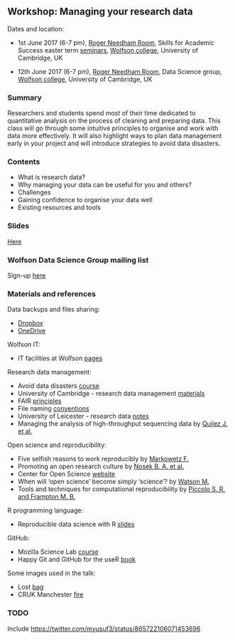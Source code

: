 
## Workshop: Managing your research data

Dates and location:

- 1st June 2017 (6-7 pm), [Roger Needham Room](http://www.wolfson.cam.ac.uk/tour/chancellorscentre), Skills for Academic Success easter term [seminars](http://www.wolfson.cam.ac.uk/study-skills), [Wolfson college](https://goo.gl/maps/aR6a5FWrLoR2), University of Cambridge, UK

- 12th June 2017 (6-7 pm), [Roger Needham Room](http://www.wolfson.cam.ac.uk/tour/chancellorscentre), Data Science group, [Wolfson college](https://goo.gl/maps/aR6a5FWrLoR2), University of Cambridge, UK


### Summary

Researchers and students spend most of their time dedicated to quantitative analysis on the process of cleaning and preparing data. This class will go through some intuitive principles to organise and work with data more effectively. It will also highlight ways to plan data management early in your project and will introduce strategies to avoid data disasters.


### Contents

- What is research data?
- Why managing your data can be useful for you and others?
- Challenges
- Gaining confidence to organise your data well
- Existing resources and tools


### Slides

[Here](slides.pdf)


### Wolfson Data Science Group mailing list

Sign-up [here](https://lists.cam.ac.uk/mailman/listinfo/wolfson-data)


### Materials and references

Data backups and files sharing:

- [Dropbox](http://www.uis.cam.ac.uk/initiatives/storage-strategy/dropbox-business)
- [OneDrive](http://www.uis.cam.ac.uk/initiatives/ees/onedrive)

Wolfson IT:

- IT facilities at Wolfson [pages](http://www.wolfson.cam.ac.uk/Computers)

Research data management:

- Avoid data disasters [course](http://bioinformatics-core-shared-training.github.io//avoid-data-disaster/)
- University of Cambridge - research data management [materials](http://www.data.cam.ac.uk/)
- FAIR [principles](https://www.nature.com/articles/sdata201618)
- File naming [conventions](http://www.data.cam.ac.uk/files/gdl_tilsdocnaming_v1_20090612.pdf)
- University of Leicester - research data [notes](http://www2.le.ac.uk/services/research-data/rdm/what-is-rdm/research-data)
- Managing the analysis of high-throughput sequencing data by [Quilez J. et al.](http://biorxiv.org/content/early/2017/05/10/136358)

Open science and reproducibility:

- Five selfish reasons to work reproducibly by [Markowetz F.](https://genomebiology.biomedcentral.com/articles/10.1186/s13059-015-0850-7)
- Promoting an open research culture by [Nosek B. A. et al.](http://science.sciencemag.org/content/348/6242/1422)
- Center for Open Science [website](https://cos.io/)
- When will ‘open science’ become simply ‘science’? by [Watson M.](https://genomebiology.biomedcentral.com/articles/10.1186/s13059-015-0669-2)
- Tools and techniques for computational reproducibility by [Piccolo S. R. and Frampton M. B.](https://gigascience.biomedcentral.com/articles/10.1186/s13742-016-0135-4)

R programming language:

- Reproducible data science with R [slides](https://www.slideshare.net/RevolutionAnalytics/reproducible-data-science-with-r)

GitHub:

- Mozilla Science Lab [course](https://kirstiejane.github.io/friendly-github-intro/)
- Happy Git and GitHub for the useR [book](http://happygitwithr.com/)

Some images used in the talk:

- Lost [bag](https://blogs.ch.cam.ac.uk/pmr/2011/08/01/why-you-need-a-data-management-plan/)
- CRUK Manchester [fire](http://www.itv.com/news/granada/2017-04-26/fire-breaks-out-at-manchester-christie-cancer-research-building/)


### TODO

Include https://twitter.com/myusuf3/status/865722106071453696

